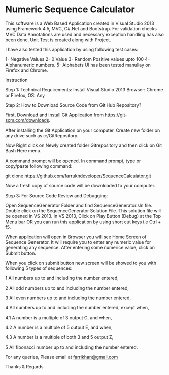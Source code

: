 # Numeric Sequence Calculator
This software is a Web Based Application created in Visual Studio 2013 using Framework 4.5, MVC, C#.Net and Bootstrap. 
For validation checks MVC Data Annotations are used and necessary exception handling has also been done. 
Unit Test is created along with Project.

I have also tested this application by using following test cases:

1- Negative Values 
2- 0 Value 3- Random Positive values upto 100 4- Alphanumeric numbers. 5- Alphabets UI has been tested manullay on Firefox and Chrome.

Instruction

Step 1: Technical Requirements: Install Visual Studio 2013 Browser: Chrome or Firefox, OS: Any

Step 2: How to Download Source Code from Git Hub Repository?

First, Download and install Git Application from https://git-scm.com/downloads. 

After installing the Git Application on your computer, Create new folder on any drive such as c:/GitRepository.

Now Right click on Newly created folder Gitrepository and then click on Git Bash Here menu. 

A command prompt will be opened. In command prompt, type or copy/paste following command:

git clone https://github.com/farrukhdeveloper/SequenceCalculator.git

Now a fresh copy of source code will be downloaded to your computer.


Step 3: For Source Code Review and Debugging:

Open SequenceGenerator Folder and find SequenceGenerator.sln file. Double click on the SequenceGenerator Solution File. This solution file will be opened in VS 2013. In VS 2013, Click on Play Button (Debug) at the Top Menu bar OR you can run this application by using short cut keys i.e Ctrl + f5.

When application will open in Browser you will see Home Screen of Sequence Generator, It will require you to enter any numeric value for generating any sequence. After entering some numerice value, click on Submit button.

When you click on submit button new screen will be showed to you with following 5 types of sequences:

1 All numbers up to and including the number entered,

2 All odd numbers up to and including the number entered, 

3 All even numbers up to and including the number entered, 

4 All numbers up to and including the number entered, except when,

4.1 A number is a multiple of 3 output C, and when, 

4.2 A number is a multiple of 5 output E, and when, 

4.3 A number is a multiple of both 3 and 5 output Z,

5 All fibonacci number up to and including the number entered.

For any queries, Please email at farrikhan@gmail.com

Thanks & Regards

